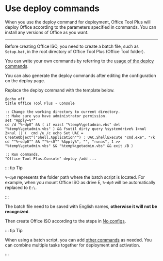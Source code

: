 # Use deploy commands

When you use the deploy command for deployment, Office Tool Plus will deploy Office according to the parameters specified in commands. You can install any versions of Office as you want.

---

Before creating Office ISO, you need to create a batch file, such as `Setup.bat`, in the root directory of Office Tool Plus (Office Tool folder).

You can write your own commands by referring to the [usage of the deploy commands](/usage/command/deploy.md).

You can also generate the deploy commands after editing the configuration on the deploy page.

Replace the deploy command with the template below.

``` batch
@echo off
title Office Tool Plus - Console

:: Change the working directory to current directory.
:: Make sure you have administrator permission.
set "Apply=%*"
cd /d "%~dp0" && ( if exist "%temp%\getadmin.vbs" del "%temp%\getadmin.vbs" ) && fsutil dirty query %systemdrive% 1>nul 2>nul || (  cmd /u /c echo Set UAC = CreateObject^("Shell.Application"^) : UAC.ShellExecute "cmd.exe", "/k cd ""%~sdp0"" && ""%~s0"" %Apply%", "", "runas", 1 >> "%temp%\getadmin.vbs" && "%temp%\getadmin.vbs" && exit /B )

:: Run commands.
"Office Tool Plus.Console" deploy /add ...
```

::: tip Tip

`%~dp0` represents the folder path where the batch script is located. For example, when you mount Office ISO as drive E, `%~dp0` will be automatically replaced to `E:\`.

:::

The batch file need to be saved with English names, **otherwise it will not be recognized**.

Then create Office ISO according to the steps in [No configs](no-config.md).

::: tip Tip

When using a batch script, you can add [other commands](/usage/command/application) as needed. You can combine multiple tasks together for deployment and activation.

:::
